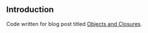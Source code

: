 ## Introduction

Code written for blog post titled [Objects and Closures](https://arjandhakal.com.np/posts/about-objects-and-closures).
